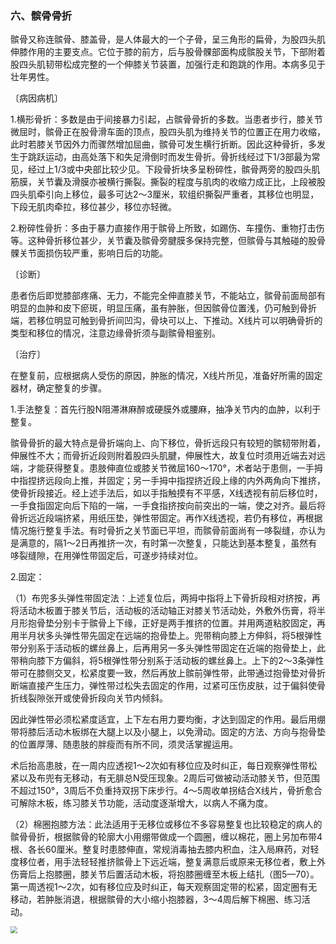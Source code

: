 ### 六、髌骨骨折

髌骨又称连髌骨、膝盖骨，是人体最大的一个子骨，呈三角形的扁骨，为股四头肌伸膝作用的主要支点。它位于膝的前方，后与股骨髁部面构成髌股关节，下部附着股四头肌韧带松成完整的一个伸膝关节装置，加强行走和跑跳的作用。本病多见于壮年男性。

〔病因病机〕

1.横形骨折：多数是由于间接暴力引起，占髌骨骨折的多数。当患者步行，膝关节微屈时，髌骨正在股骨滑车面的顶点，股四头肌为维持关节的位置正在用力收缩，此时若膝关节因外力而骤然增加屈曲，髌骨可发生横行折断。因此这种骨折，多发生于跳跃运动，由高处落下和失足滑倒时而发生骨折。骨折线经过下1/3部最为常见，经过上1/3或中央部比较少见。下段骨折块多呈粉碎性，髌骨两旁的股四头肌筋膜，关节囊及滑膜亦被横行撕裂。撕裂的程度与肌肉的收缩力成正比，上段被股四头肌牵引向上移位，最多可达2〜3厘米，软组织撕裂严重者，其移位也明显，下段无肌肉牵拉，移位甚少，移位亦轻微。

2.粉碎性骨折：多由于暴力直接作用于髌骨上所致，如踢伤、车撞伤、重物打击伤等。这种骨折移位甚少，关节囊及髌骨旁腱膜多保持完整，但髌骨与其触碰的股骨髁关节面损伤较严重，影响日后的功能。

〔诊断〕

患者伤后即觉膝部疼痛、无力，不能完全伸直膝关节，不能站立，髌骨前面局部有明显的血肿和皮下瘀斑，明显压痛，虽有肿胀，但因髌骨位置浅，仍可触到骨折端，若移位明显可触到骨折间凹沟，骨块可以上、下推动。X线片可以明确骨折的类型和移位的情况，注意边缘骨折须与副髌骨相鉴别。

〔治疗〕

在整复前，应根据病人受伤的原因，肿胀的情况，X线片所见，准备好所需的固定器材，确定整复的步骤。

1.手法整复：首先行股N阻滞淋麻醉或硬膜外或腰麻，抽净关节内的血肿，以利于整复。

髌骨骨折的最大特点是骨折端向上、向下移位，骨折远段只有较短的髌韧带附着，伸展性不大；而骨折近段则附着股四头肌腱，伸展性大，故复位时须用近端去对远端，才能获得整复。患肢伸直位或膝关节微屈160〜170°，术者站于患侧，一手拇中指捏挤远段向上推，并固定；另一手拇中指捏挤近段上缘的内外两角向下推挤，使骨折段接近。经上述手法后，如以手指触摸有不平感，X线透视有前后移位时，一手食指固定向后下陷的一端，一手食指挤按向前突出的一端，使之对齐。最后将骨折远近段端挤紧，用纸压垫，弹性带固定。再作X线透视，若仍有移位，再根据情况施行整复手法。有时骨折之关节面已平坦，而髌骨前面尚有一哆裂缝，亦认为是满意的，隔1〜2日再推挤一次，有时第一次整复，只能达到基本整复，虽然有哆裂缝隙，在用弹性带固定后，可遂步持续对位。

2.固定：

（1）布兜多头弹性带固定法：上述复位后，两拇中指将上下骨折段相对挤按，再将活动木板置于膝关节后，活动板的活动轴正对膝关节活动处，外敷外伤膏，将半月形抱骨垫分别卡于髌骨上下缘，正好是两手推挤的位置。并用两道粘胶固定，再用半月状多头弹性带先固定在远端的抱骨垫上。兜带稍向膝上方伸斜，将5根弹性带分别系于活动板的螺丝鼻上，后再用另一多头弹性带固定在近端的抱骨垫上，此带稍向膝下方偏斜，将5根弹性带分别系于活动板的螺丝鼻上。上下的2〜3条弹性带可在膝侧交叉，松紧度要一致，然后再放上髌前弹性带，此带通过抱骨垫对骨折断端直接产生压力，弹性带过松失去固定的作用，过紧可压伤皮肤，过于偏斜使骨折线裂隙张开或使骨折段向关节内倾斜。

因此弹性带必须松紧度适宜，上下左右用力要均衡，才达到固定的作用。最后用绷带将膝后活动木板绑在大腿上以及小腿上，以免滑动。固定的方法、方向与抱骨垫的位置厚薄、随患肢的胖瘦而有所不同，须灵活掌握运用。

术后抬高患肢，在一周内应透视1〜2次如有移位应及时纠正，每日观察弹性带松紧以及布兜有无移动，有无腓总N受压现象。2周后可做被动活动膝关节，但范围不超过150°，3周后不负重持双拐下床步行。4〜5周收单拐结合X线片，骨折愈合可解除木板，练习膝关节功能，活动度逐渐增大，以病人不痛为度。

（2）棉圈抱膝方法：此法适用于无移位或移位不多容易整复也比较稳定的病人的髌骨骨折，根据髌骨的轮廓大小用绷带做成一个圆圈，缠以棉花，圈上另加布带4根、各长60厘米。整复时患膝伸直，常规消毒抽去膝内积血，注入局麻药，对轻度移位者，用手法轻轻推挤髌骨上下远近端，整复满意后或原来无移位者，敷上外伤膏后上抱膝圈，膝关节后置活动木板，将抱膝圈缠至木板上结扎（图5—70）。第一周透视1～2次，如有移位应及时纠正，每天观察固定带的松紧，固定圈有无移动，若肿胀消退，根据髌骨的大小缩小抱膝器，3～4周后解下棉圈、练习活动。

<img src="./img/5-70.jpg" style="zoom:70%;" />
